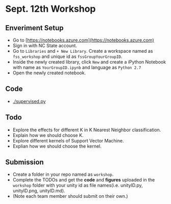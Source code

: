 # Sept. 12th Workshop

## Enveriment Setup
- Go to [https://notebooks.azure.com](https://notebooks.azure.com)
- Sign in with NC State account.
- Go to `Libraries` and `+ New Library`. Create a workspace named as `fss_workshop` and unique id as `fssGroupYourGroupID`.
- Inside the newly created library, click `New` and create a iPython Notebook with name as `YourGroupID.ipynb` and language as `Python 2.7`
- Open the newly created notebook.

## Code
- [./supervised.py](https://github.com/txt/fss17/blob/master/examples/supervised.py)

## Todo
- Explore the effects for different K in K Nearest Neighbor classification.
- Explain how we should choose K. 
- Explore different kernels of Support Vector Machine.
- Explian how we should choose the kernel.

## Submission
- Create a folder in your repo named as `workshop`. 
- Complete the TODOs and get the **code** and **figures** uploaded in the `workshop` folder with your unity id as file names(i.e. unityID.py, unityID.png, unityID.md). 
- (Note each team member should submit on their own.)
